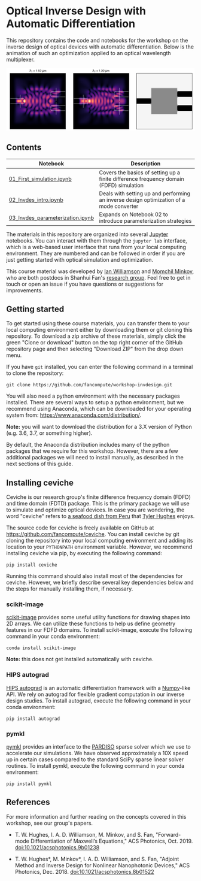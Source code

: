 # Optical Inverse Design with Automatic Differentiation

This repository contains the code and notebooks for the workshop on the inverse design of optical devices with automatic differentiation. Below is the animation of such an optimization applied to an optical wavelength multiplexer.

![](img/optimization.gif)

## Contents

| Notebook | Description  |
| -------- |------------- |
| [01_First_simulation.ipynb](01_First_simulation.ipynb) | Covers the basics of setting up a finite difference frequency domain (FDFD) simulation |
| [02_Invdes_intro.ipynb](02_Invdes_intro.ipynb) | Deals with setting up and performing an inverse design optimization of a mode converter |
| [03_Invdes_parameterization.ipynb](03_Invdes_parameterization.ipynb) | Expands on Notebook 02 to introduce parameterization strategies |

The materials in this repository are organized into several [Jupyter](https://jupyter.org/) notebooks. You can interact with them through the `jupyter lab` interface, which is a web-based user interface that runs from your local computing environment. They are numbered and can be followed in order if you are just getting started with optical simulation and optimization.

This course material was developed by [Ian Williamson](https://www.ianwilliamson.org/) and [Momchil Minkov](https://momchilmm.github.io/), who are both postdocs in Shanhui Fan's [research group](https://web.stanford.edu/group/fan/). Feel free to get in touch or open an issue if you have questions or suggestions for improvements.

## Getting started

To get started using these course materials, you can transfer them to your local computing environment either by downloading them or git cloning this repository. To download a zip archive of these materials, simply click the green "Clone or download" button on the top right corner of the GitHub repository page and then selecting "Download ZIP" from the drop down menu.

If you have `git` installed, you can enter the following command in a terminal to clone the repository:

    git clone https://github.com/fancompute/workshop-invdesign.git

You will also need a python environment with the necessary packages installed. There are several ways to setup a python environment, but we recommend using Anaconda, which can be downloaded for your operating system from: <https://www.anaconda.com/distribution/>. 

**Note:** you will want to download the distribution for a 3.X version of Python (e.g. 3.6, 3.7, or something higher). 

By default, the Anaconda distribution includes many of the python packages that we require for this workshop. However, there are a few additional packages we will need to install manually, as described in the next sections of this guide.

## Installing ceviche

Ceviche is our research group's finite difference frequency domain (FDFD) and time domain (FDTD) package. This is the primary package we will use to simulate and optimize optical devices. In case you are wondering, the word "ceviche" refers to [a seafood dish from Peru](https://en.wikipedia.org/wiki/Ceviche) that [Tyler Hughes](http://twhughes.github.io/) enjoys.

The source code for ceviche is freely available on GitHub at <https://github.com/fancompute/ceviche>. You can install ceviche by git cloning the repository into your local computing environment and adding its location to your `PYTHONPATH` environment variable. However, we recommend installing ceviche via pip, by executing the following command:

    pip install ceviche

Running this command should also install most of the dependencies for ceviche. However, we briefly describe several key dependencies below and the steps for manually installing them, if necessary.

### scikit-image

[scikit-image](https://scikit-image.org/) provides some useful utility functions for drawing shapes into 2D arrays. We can utilize these functions to help us define geometry features in our FDFD domains. To install scikit-image, execute the following command in your conda environment:

    conda install scikit-image

**Note:** this does not get installed automatically with ceviche.

### HIPS autograd

[HIPS autograd](https://github.com/HIPS/autograd) is an automatic differentiation framework with a [Numpy](https://numpy.org/)-like API. We rely on autograd for flexible gradient computation in our inverse design studies. To install autograd, execute the following command in your conda environment:

    pip install autograd

### pymkl

[pymkl](https://pypi.org/project/pyMKL/) provides an interface to the [PARDISO](https://www.pardiso-project.org/) sparse solver which we use to accelerate our simulations. We have observed approximately a 10X speed up in certain cases compared to the standard SciPy sparse linear solver routines. To install pymkl, execute the following command in your conda environment:

    pip install pymkl

## References

For more information and further reading on the concepts covered in this workshop, see our group's papers.

 - T. W. Hughes, I. A. D. Williamson, M. Minkov, and S. Fan, "Forward-mode Differentiation of Maxwell’s Equations," ACS Photonics, Oct. 2019. [doi:10.1021/acsphotonics.9b01238](https://doi.org/10.1021/acsphotonics.9b01238)

 - T. W. Hughes*, M. Minkov*, I. A. D. Williamson, and S. Fan, "Adjoint Method and Inverse Design for Nonlinear Nanophotonic Devices," ACS Photonics, Dec. 2018. [doi:10.1021/acsphotonics.8b01522](https://doi.org/10.1021/acsphotonics.8b01522)
